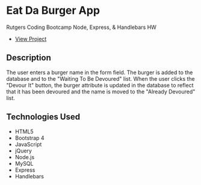 # Eat Da Burger App
Rutgers Coding Bootcamp Node, Express, & Handlebars HW

* [View Project](https://brad-eat-da-burger-app.herokuapp.com/)

## Description
The user enters a burger name in the form field. The burger is added to the database and to the "Waiting To Be Devoured" list. When the user clicks the "Devour It" button, the burger attribute is updated in the database to reflect that it has been devoured and the name is moved to the "Already Devoured" list.

## Technologies Used
- HTML5
- Bootstrap 4
- JavaScript
- jQuery
- Node.js
- MySQL
- Express
- Handlebars